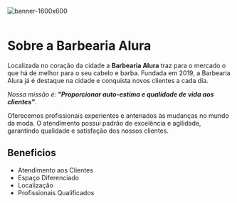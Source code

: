 ![banner-1600x600](https://github.com/tavinn33/tavinn/assets/146443909/e7336d43-0fa1-4cd6-80a6-87ed8cc41625)<!DOCTYPE html>
<html lang="pt-br"> 
 <meta charset="UTF-8">

 <img scr="banner-1600x600">

 <h1>Sobre a Barbearia Alura</h1>

 <p>Localizada no coração da cidade a <strong>Barbearia Alura</strong> traz para o mercado o que há de melhor para o seu cabelo e barba. Fundada em 2019, a Barbearia Alura já é destaque na cidade e 
 conquista novos clientes a cada dia.</p>

 <p><em>Nossa missão é:<strong> "Proporcionar auto-estima e qualidade de vida aos clientes"</strong>.</em></p>
 
 <p>Oferecemos profissionais experientes e antenados às mudanças no mundo da moda. O atendimento possui padrão de excelência e agilidade, garantindo qualidade e satisfação dos nossos clientes.</p>  
<h2>Beneficios</h2>
<ul>
<li>Atendimento aos Clientes</li>
<li>Espaço Diferenciado</li>
<li>Localizaçâo</li>
<li>Profissionais Qualificados</li>
<ul>








</html>

 
